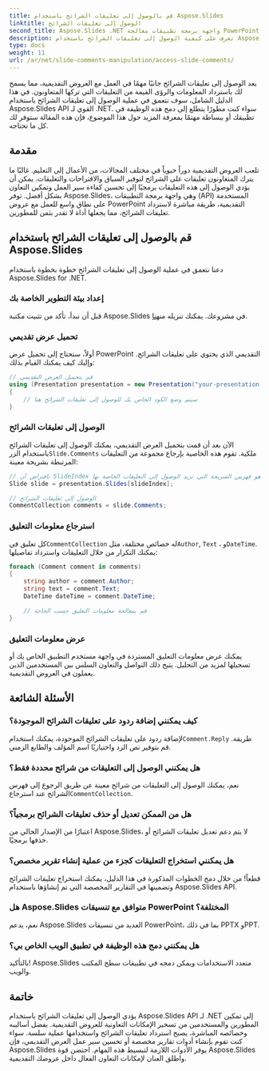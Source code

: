 ```yaml
---
title: قم بالوصول إلى تعليقات الشرائح باستخدام Aspose.Slides
linktitle: الوصول إلى تعليقات الشرائح
second_title: Aspose.Slides .NET واجهة برمجة تطبيقات معالجة PowerPoint
description: تعرف على كيفية الوصول إلى تعليقات الشرائح باستخدام Aspose.Slides API لـ .NET. دليل خطوة بخطوة مع أمثلة التعليمات البرمجية والأسئلة الشائعة للحصول على تجربة سلسة.
type: docs
weight: 11
url: /ar/net/slide-comments-manipulation/access-slide-comments/
---
```

يعد الوصول إلى تعليقات الشرائح جانبًا مهمًا في العمل مع العروض التقديمية، مما يسمح لك باسترداد المعلومات والرؤى القيمة من التعليقات التي تركها المتعاونون. في هذا الدليل الشامل، سوف نتعمق في عملية الوصول إلى تعليقات الشرائح باستخدام Aspose.Slides API القوي لـ .NET. سواء كنت مطورًا يتطلع إلى دمج هذه الوظيفة في تطبيقك أو ببساطة مهتمًا بمعرفة المزيد حول هذا الموضوع، فإن هذه المقالة ستوفر لك كل ما تحتاجه.

## مقدمة

تلعب العروض التقديمية دوراً حيوياً في مختلف المجالات، من الأعمال إلى التعليم. غالبًا ما يترك المتعاونون تعليقات على الشرائح لتوفير السياق والاقتراحات والتعليقات. يمكن أن يؤدي الوصول إلى هذه التعليقات برمجيًا إلى تحسين كفاءة سير العمل وتمكين التعاون بشكل أفضل. توفر Aspose.Slides، وهي واجهة برمجة التطبيقات (API) المستخدمة على نطاق واسع للعمل مع عروض PowerPoint التقديمية، طريقة مباشرة لاسترداد تعليقات الشرائح، مما يجعلها أداة لا تقدر بثمن للمطورين.

## قم بالوصول إلى تعليقات الشرائح باستخدام Aspose.Slides

دعنا نتعمق في عملية الوصول إلى تعليقات الشرائح خطوة بخطوة باستخدام Aspose.Slides for .NET.

### إعداد بيئة التطوير الخاصة بك

 قبل أن نبدأ، تأكد من تثبيت مكتبة Aspose.Slides في مشروعك. يمكنك تنزيله من[هنا](https://releases.aspose.com/slides/net/).

### تحميل عرض تقديمي

أولاً، ستحتاج إلى تحميل عرض PowerPoint التقديمي الذي يحتوي على تعليقات الشرائح. وإليك كيف يمكنك القيام بذلك:

```csharp
// قم بتحميل العرض التقديمي
using (Presentation presentation = new Presentation("your-presentation.pptx"))
{
    // سيتم وضع الكود الخاص بك للوصول إلى تعليقات الشرائح هنا
}
```

### الوصول إلى تعليقات الشرائح

 الآن بعد أن قمت بتحميل العرض التقديمي، يمكنك الوصول إلى تعليقات الشرائح باستخدام الزر`Slide.Comments` ملكية. تقوم هذه الخاصية بإرجاع مجموعة من التعليقات المرتبطة بشريحة معينة:

```csharp
// بافتراض أن SlideIndex هو فهرس الشريحة التي تريد الوصول إلى التعليقات الخاصة بها
Slide slide = presentation.Slides[slideIndex];

// الوصول إلى تعليقات الشرائح
CommentCollection comments = slide.Comments;
```

### استرجاع معلومات التعليق

 كل تعليق في`CommentCollection` له خصائص مختلفة، مثل`Author`, `Text` ، و`DateTime`. يمكنك التكرار من خلال التعليقات واسترداد تفاصيلها:

```csharp
foreach (Comment comment in comments)
{
    string author = comment.Author;
    string text = comment.Text;
    DateTime dateTime = comment.DateTime;

    // قم بمعالجة معلومات التعليق حسب الحاجة
}
```

### عرض معلومات التعليق

يمكنك عرض معلومات التعليق المستردة في واجهة مستخدم التطبيق الخاص بك أو تسجيلها لمزيد من التحليل. يتيح ذلك التواصل والتعاون السلس بين المستخدمين الذين يعملون في العروض التقديمية.

## الأسئلة الشائعة

### كيف يمكنني إضافة ردود على تعليقات الشرائح الموجودة؟

 لإضافة ردود على تعليقات الشرائح الموجودة، يمكنك استخدام`Comment.Reply` طريقة. قم بتوفير نص الرد واختياريًا اسم المؤلف والطابع الزمني.

### هل يمكنني الوصول إلى التعليقات من شرائح محددة فقط؟

 نعم، يمكنك الوصول إلى التعليقات من شرائح معينة عن طريق الرجوع إلى فهرس الشرائح عند استرجاع`CommentCollection`.

### هل من الممكن تعديل أو حذف تعليقات الشرائح برمجياً؟

اعتبارًا من الإصدار الحالي من Aspose.Slides، لا يتم دعم تعديل تعليقات الشرائح أو حذفها برمجيًا.

### هل يمكنني استخراج التعليقات كجزء من عملية إنشاء تقرير مخصص؟

قطعاً! من خلال دمج الخطوات المذكورة في هذا الدليل، يمكنك استخراج تعليقات الشرائح وتضمينها في التقارير المخصصة التي تم إنشاؤها باستخدام Aspose.Slides API.

### هل Aspose.Slides متوافق مع تنسيقات PowerPoint المختلفة؟

نعم، يدعم Aspose.Slides العديد من تنسيقات PowerPoint، بما في ذلك PPTX وPPT.

### هل يمكنني دمج هذه الوظيفة في تطبيق الويب الخاص بي؟

بالتأكيد! Aspose.Slides متعدد الاستخدامات ويمكن دمجه في تطبيقات سطح المكتب والويب.

## خاتمة

يؤدي الوصول إلى تعليقات الشرائح باستخدام Aspose.Slides API لـ .NET إلى تمكين المطورين والمستخدمين من تسخير الإمكانات التعاونية للعروض التقديمية. بفضل أساليبه وخصائصه المباشرة، يصبح استرداد تعليقات الشرائح واستخدامها عملية سلسة. سواء كنت تقوم بإنشاء أدوات تقارير مخصصة أو تحسين سير عمل العرض التقديمي، فإن Aspose.Slides يوفر الأدوات اللازمة لتبسيط هذه المهام. احتضن قوة Aspose.Slides واطلق العنان لإمكانات التعاون الفعال داخل عروضك التقديمية.